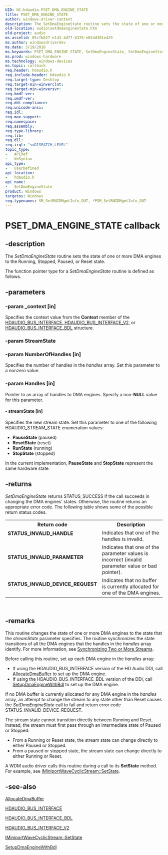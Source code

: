 ```yaml
---
UID: NC:hdaudio.PSET_DMA_ENGINE_STATE
title: PSET_DMA_ENGINE_STATE
author: windows-driver-content
description: The SetDmaEngineState routine sets the state of one or more DMA engines to the Running, Stopped, Paused, or Reset state.The function pointer type for a SetDmaEngineState routine is defined as follows.
old-location: audio\setdmaenginestate.htm
old-project: audio
ms.assetid: 05cfb827-e143-4d77-b378-e02dd381e429
ms.author: windowsdriverdev
ms.date: 3/19/2018
ms.keywords: PSET_DMA_ENGINE_STATE, SetDmaEngineState, SetDmaEngineState callback function [Audio Devices], aud-prop2_a1455dc1-3ed9-43c3-a5b6-af321c26eefe.xml, audio.setdmaenginestate, hdaudio/SetDmaEngineState
ms.prod: windows-hardware
ms.technology: windows-devices
ms.topic: callback
req.header: hdaudio.h
req.include-header: Hdaudio.h
req.target-type: Desktop
req.target-min-winverclnt: 
req.target-min-winversvr: 
req.kmdf-ver: 
req.umdf-ver: 
req.ddi-compliance: 
req.unicode-ansi: 
req.idl: 
req.max-support: 
req.namespace: 
req.assembly: 
req.type-library: 
req.lib: 
req.dll: 
req.irql: "<=DISPATCH_LEVEL"
topic_type:
-	APIRef
-	kbSyntax
api_type:
-	UserDefined
api_location:
-	hdaudio.h
api_name:
-	SetDmaEngineState
product: Windows
targetos: Windows
req.typenames: SM_SetRNIDMgmtInfo_OUT, *PSM_SetRNIDMgmtInfo_OUT
---
```


# PSET_DMA_ENGINE_STATE callback


## -description


The <i>SetDmaEngineState</i> routine sets the state of one or more DMA engines to the Running, Stopped, Paused, or Reset state.

The function pointer type for a <i>SetDmaEngineState</i> routine is defined as follows.


## -parameters




### -param _context [in]

Specifies the context value from the <b>Context</b> member of the <a href="https://msdn.microsoft.com/library/windows/hardware/ff536413">HDAUDIO_BUS_INTERFACE</a><u>, </u><a href="https://msdn.microsoft.com/library/windows/hardware/ff536418">HDAUDIO_BUS_INTERFACE_V2</a>, or <a href="https://msdn.microsoft.com/library/windows/hardware/ff536416">HDAUDIO_BUS_INTERFACE_BDL</a> structure.


### -param StreamState


### -param NumberOfHandles [in]

Specifies the number of handles in the <i>handles</i> array. Set this parameter to a nonzero value.


### -param Handles [in]

Pointer to an array of handles to DMA engines. Specify a non-<b>NULL</b> value for this parameter.


#### - streamState [in]

Specifies the new stream state. Set this parameter to one of the following HDAUDIO_STREAM_STATE enumeration values:

<ul>
<li>
<b>PauseState</b> (paused)

</li>
<li>
<b>ResetState</b> (reset)

</li>
<li>
<b>RunState</b> (running)

</li>
<li>
<b>StopState</b> (stopped)

</li>
</ul>
In the current implementation, <b>PauseState</b> and <b>StopState</b> represent the same hardware state.


## -returns



<i>SetDmaEngineState</i> returns STATUS_SUCCESS if the call succeeds in changing the DMA engines' states. Otherwise, the routine returns an appropriate error code. The following table shows some of the possible return status codes.

<table>
<tr>
<th>Return code</th>
<th>Description</th>
</tr>
<tr>
<td width="40%">
<dl>
<dt><b>STATUS_INVALID_HANDLE</b></dt>
</dl>
</td>
<td width="60%">
Indicates that one of the handles is invalid.

</td>
</tr>
<tr>
<td width="40%">
<dl>
<dt><b>STATUS_INVALID_PARAMETER</b></dt>
</dl>
</td>
<td width="60%">
Indicates that one of the parameter values is incorrect (invalid parameter value or bad pointer).

</td>
</tr>
<tr>
<td width="40%">
<dl>
<dt><b>STATUS_INVALID_DEVICE_REQUEST</b></dt>
</dl>
</td>
<td width="60%">
Indicates that no buffer is currently allocated for one of the DMA engines.

</td>
</tr>
</table>
 




## -remarks



This routine changes the state of one or more DMA engines to the state that the <i>streamState</i> parameter specifies. The routine synchronizes the state transitions of all the DMA engines that the handles in the <i>handles</i> array identify. For more information, see <a href="https://msdn.microsoft.com/c25f4ca2-8a9f-43bc-a1bf-b71826b446ff">Synchronizing Two or More Streams</a>.

Before calling this routine, set up each DMA engine in the <i>handles</i> array:

<ul>
<li>
If using the HDAUDIO_BUS_INTERFACE version of the HD Audio DDI, call <a href="https://msdn.microsoft.com/44fd988a-24b3-4587-88d9-30585800ffbf">AllocateDmaBuffer</a> to set up the DMA engine.

</li>
<li>
If using the HDAUDIO_BUS_INTERFACE_BDL version of the DDI, call <a href="https://msdn.microsoft.com/2760579b-9922-4709-a049-a73f3abd5043">SetupDmaEngineWithBdl</a> to set up the DMA engine.

</li>
</ul>
If no DMA buffer is currently allocated for any DMA engine in the <i>handles</i> array, an attempt to change the stream to any state other than Reset causes the <i>SetDmaEngineState</i> call to fail and return error code STATUS_INVALID_DEVICE_REQUEST.

The stream state cannot transition directly between Running and Reset. Instead, the stream must first pass through an intermediate state of Paused or Stopped:

<ul>
<li>
From a Running or Reset state, the stream state can change directly to either Paused or Stopped.

</li>
<li>
From a paused or stopped state, the stream state can change directly to either Running or Reset.

</li>
</ul>
A WDM audio driver calls this routine during a call to its <b>SetState</b> method. For example, see <a href="https://msdn.microsoft.com/library/windows/hardware/ff536720">IMiniportWaveCyclicStream::SetState</a>.




## -see-also




<a href="https://msdn.microsoft.com/44fd988a-24b3-4587-88d9-30585800ffbf">AllocateDmaBuffer</a>



<a href="https://msdn.microsoft.com/library/windows/hardware/ff536413">HDAUDIO_BUS_INTERFACE</a>



<a href="https://msdn.microsoft.com/library/windows/hardware/ff536416">HDAUDIO_BUS_INTERFACE_BDL</a>



<a href="https://msdn.microsoft.com/library/windows/hardware/ff536418">HDAUDIO_BUS_INTERFACE_V2</a>



<a href="https://msdn.microsoft.com/library/windows/hardware/ff536720">IMiniportWaveCyclicStream::SetState</a>



<a href="https://msdn.microsoft.com/2760579b-9922-4709-a049-a73f3abd5043">SetupDmaEngineWithBdl</a>
 

 

